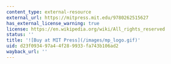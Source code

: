 ```yaml
---
content_type: external-resource
external_url: https://mitpress.mit.edu/9780262515627
has_external_license_warning: true
license: https://en.wikipedia.org/wiki/All_rights_reserved
status: ''
title: '![Buy at MIT Press](/images/mp_logo.gif)'
uid: d23f0934-97a4-4f28-9933-fa743b106ad2
wayback_url: ''
---
```

